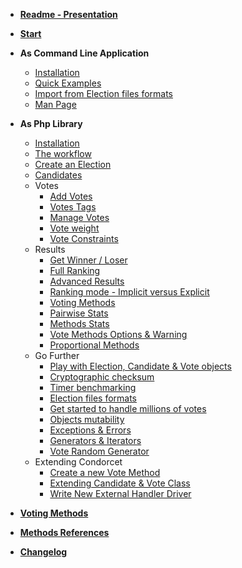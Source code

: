 * [**Readme - Presentation**](/Readme)
* [<span class="condorcet_secondary" style="font-weight:700;">**Start**</span>](1.Start.md) 

* **As Command Line Application** 

  * [Installation](2.AsCommandLineApplication/1.Installation.md) 
  * [Quick Examples](2.AsCommandLineApplication/2.QuickExample.md) 
  * [Import from Election files formats](2.AsCommandLineApplication/3.ImportFromElectionFormat.md) 
  * [Man Page](2.AsCommandLineApplication/4.ManPage.md) 

* **As Php Library** 

  * [Installation](3.AsPhpLibrary/1.Installation.md) 
  * [The workflow](3.AsPhpLibrary/2.WorkFlow.md) 
  * [Create an Election](3.AsPhpLibrary/3.CreateAnElection.md) 
  * [Candidates](3.AsPhpLibrary/4.Candidates.md) 
  * Votes 
    * [Add Votes](3.AsPhpLibrary/5.Votes/1.AddVotes.md) 
    * [Votes Tags](3.AsPhpLibrary/5.Votes/2.VotesTags.md) 
    * [Manage Votes](3.AsPhpLibrary/5.Votes/3.ManageVotes.md) 
    * [Vote weight](3.AsPhpLibrary/5.Votes/4.VoteWeight.md) 
    * [Vote Constraints](3.AsPhpLibrary/5.Votes/5.VoteConstraints.md) 
  * Results 
    * [Get Winner / Loser](3.AsPhpLibrary/6.Results/1.WinnerAndLoser.md) 
    * [Full Ranking](3.AsPhpLibrary/6.Results/2.FullRanking.md) 
    * [Advanced Results](3.AsPhpLibrary/6.Results/3.AdvancedResults.md) 
    * [Ranking mode - Implicit versus Explicit](3.AsPhpLibrary/6.Results/4.ImplicitOrExplicitMod.md) 
    * [Voting Methods](3.AsPhpLibrary/6.Results/5.VotingMethods.md) 
    * [Pairwise Stats](3.AsPhpLibrary/6.Results/6.PairwiseStats.md) 
    * [Methods Stats](3.AsPhpLibrary/6.Results/7.MethodsStats.md) 
    * [Vote Methods Options & Warning](3.AsPhpLibrary/6.Results/8.VoteMethodsOptions&Warnings.md) 
    * [Proportional Methods](3.AsPhpLibrary/6.Results/9.ProportionalMethods.md) 
  * Go Further 
    * [Play with Election, Candidate & Vote objects](3.AsPhpLibrary/8.GoFurther/1.PlayWithObjects.md) 
    * [Cryptographic checksum](3.AsPhpLibrary/8.GoFurther/2.CryptographicChecksum.md) 
    * [Timer benchmarking](3.AsPhpLibrary/8.GoFurther/3.TimerBenchMarking.md) 
    * [Election files formats](3.AsPhpLibrary/8.GoFurther/4.ElectionFilesFormats.md) 
    * [Get started to handle millions of votes](3.AsPhpLibrary/8.GoFurther/5.GetStartedToHandleMillionsOfVotes.md) 
    * [Objects mutability](3.AsPhpLibrary/8.GoFurther/6.Mutability.md) 
    * [Exceptions & Errors](3.AsPhpLibrary/8.GoFurther/7.Exceptions&Errors.md) 
    * [Generators & Iterators](3.AsPhpLibrary/8.GoFurther/8.Generator&Iterators.md) 
    * [Vote Random Generator](3.AsPhpLibrary/8.GoFurther/9.VoteRandomGenerator.md) 
  * Extending Condorcet 
    * [Create a new Vote Method](3.AsPhpLibrary/9.ExtendingCondorcet/CreateNewVoteMethod.md) 
    * [Extending Candidate & Vote Class](3.AsPhpLibrary/9.ExtendingCondorcet/ExtendingCandidateAndVotes.md) 
    * [Write New External Handler Driver](3.AsPhpLibrary/9.ExtendingCondorcet/WriteNewExternalHandlerDriver.md) 

* [**Voting Methods**](VotingMethods)
* [**Methods References**](MethodsReferences)
* [**Changelog**](Changelog)
